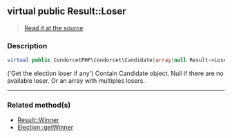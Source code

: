 ## virtual public Result::Loser

> [Read it at the source](https://github.com/julien-boudry/Condorcet/blob/master/src/Result.php#L26)

### Description    

```php
virtual public CondorcetPHP\Condorcet\Candidate|array|null Result->Loser 
```

('Get the election loser if any')
Contain Candidate object. Null if there are no available loser. Or an array with multiples losers.
    
---------------------------------------

### Related method(s)      

* [Result::Winner](/Docs/ApiReferences/Result%20Class/Result--Winner.md)    
* [Election::getWinner](/Docs/ApiReferences/Election%20Class/Election--getWinner.md)    
